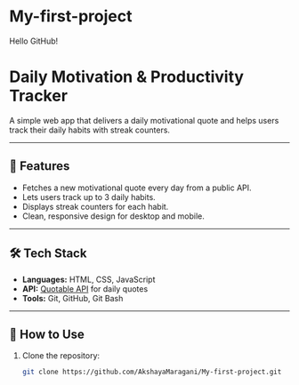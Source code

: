 # My-first-project
Hello GitHub!

# Daily Motivation & Productivity Tracker

A simple web app that delivers a daily motivational quote and helps users track their daily habits with streak counters.

---

## 🚀 Features
- Fetches a new motivational quote every day from a public API.
- Lets users track up to 3 daily habits.
- Displays streak counters for each habit.
- Clean, responsive design for desktop and mobile.

---

## 🛠 Tech Stack
- **Languages:** HTML, CSS, JavaScript
- **API:** [Quotable API](https://api.quotable.io/) for daily quotes
- **Tools:** Git, GitHub, Git Bash

---

## 📖 How to Use
1. Clone the repository:
   ```bash
   git clone https://github.com/AkshayaMaragani/My-first-project.git